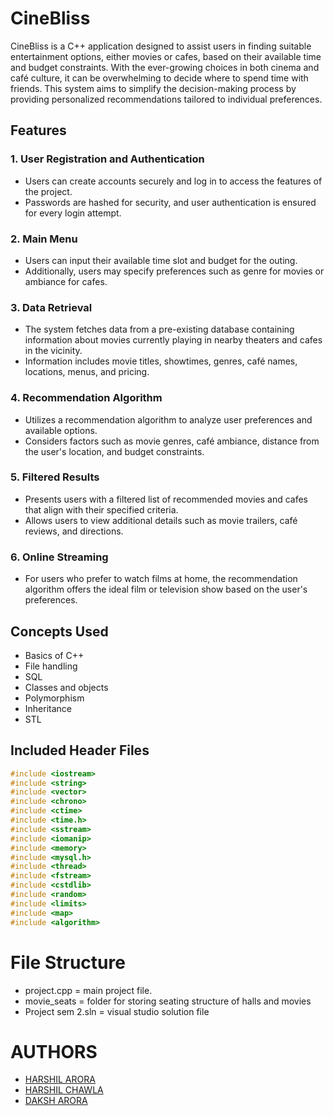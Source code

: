 # CineBliss

CineBliss is a C++ application designed to assist users in finding suitable entertainment options, either movies or cafes, based on their available time and budget constraints. With the ever-growing choices in both cinema and café culture, it can be overwhelming to decide where to spend time with friends. This system aims to simplify the decision-making process by providing personalized recommendations tailored to individual preferences.

## Features

### 1. User Registration and Authentication
- Users can create accounts securely and log in to access the features of the project.
- Passwords are hashed for security, and user authentication is ensured for every login attempt.

### 2. Main Menu
- Users can input their available time slot and budget for the outing.
- Additionally, users may specify preferences such as genre for movies or ambiance for cafes.

### 3. Data Retrieval
- The system fetches data from a pre-existing database containing information about movies currently playing in nearby theaters and cafes in the vicinity.
- Information includes movie titles, showtimes, genres, café names, locations, menus, and pricing.

### 4. Recommendation Algorithm
- Utilizes a recommendation algorithm to analyze user preferences and available options.
- Considers factors such as movie genres, café ambiance, distance from the user's location, and budget constraints.

### 5. Filtered Results
- Presents users with a filtered list of recommended movies and cafes that align with their specified criteria.
- Allows users to view additional details such as movie trailers, café reviews, and directions.

### 6. Online Streaming
- For users who prefer to watch films at home, the recommendation algorithm offers the ideal film or television show based on the user's preferences.

## Concepts Used

- Basics of C++
- File handling
- SQL
- Classes and objects
- Polymorphism
- Inheritance
- STL

## Included Header Files

```cpp
#include <iostream> 
#include <string> 
#include <vector> 
#include <chrono> 
#include <ctime> 
#include <time.h> 
#include <sstream> 
#include <iomanip> 
#include <memory> 
#include <mysql.h> 
#include <thread> 
#include <fstream> 
#include <cstdlib> 
#include <random> 
#include <limits> 
#include <map> 
#include <algorithm>

```

# File Structure
- project.cpp = main project file.
- movie_seats = folder for storing seating structure of halls and movies
- Project sem 2.sln = visual studio solution file
  
# AUTHORS
- [HARSHIL ARORA](https://github.com/harshilarora2005)
- [HARSHIL CHAWLA](https://github.com/HarshilChawla)
- [DAKSH ARORA](URL)



